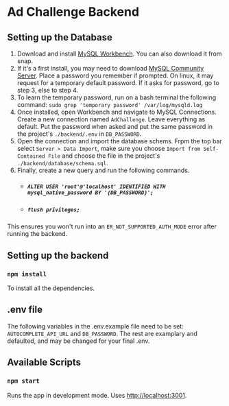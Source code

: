 # Ad Challenge Backend

## Setting up the Database
1. Download and install [MySQL Workbench](https://dev.mysql.com/downloads/workbench/). You can also download it from snap.
2. If it's a first install, you may need to download [MySQL Community Server](https://dev.mysql.com/downloads/mysql/). Place a password you remember if prompted. On linux, it may request for a temporary default password. If it asks for password, go to step 3, else to step 4.
3. To learn the temporary password, run on a bash terminal the following command: `sudo grep 'temporary password' /var/log/mysqld.log`
4. Once installed, open Workbench and navigate to MySQL Connections. Create a new connection named `AdChallenge`. Leave everything as default. Put the password when asked and put the same password in the project's `./backend/.env` in `DB_PASSWORD`.
5. Open the connection and import the database schems. Frpm the top bar select `Server > Data Import`, make sure you choose `Import from Self-Contained File` and choose the file in the project's `./backend/database/schema.sql`.
6. Finally, create a new query and run the following commands.
   * ##### `ALTER USER 'root'@'localhost' IDENTIFIED WITH mysql_native_password BY '{DB_PASSWORD}';`
   * ##### `flush privileges;`
This ensures you won't run into an `ER_NOT_SUPPORTED_AUTH_MODE` error after running the backend.


## Setting up the backend

### `npm install`

To install all the dependencies.

## .env file

The following variables in the .env.example file need to be set: `AUTOCOMPLETE_API_URL` and `DB_PASSWORD`. The rest are examplary and defaulted, and may be changed for
your final .env.


## Available Scripts

### `npm start`

Runs the app in development mode. Uses [http://localhost:3001](http://localhost:3001).
